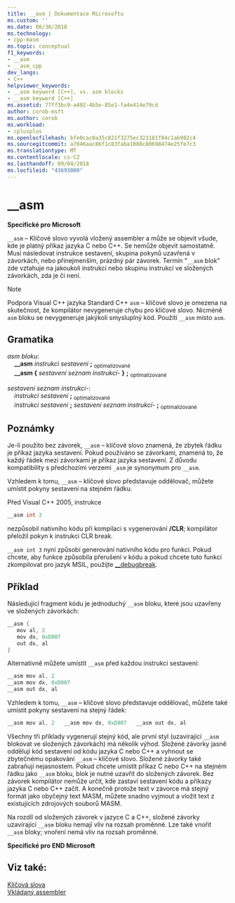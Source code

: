 ```yaml
---
title: __asm | Dokumentace Microsoftu
ms.custom: ''
ms.date: 08/30/2018
ms.technology:
- cpp-masm
ms.topic: conceptual
f1_keywords:
- __asm
- __asm_cpp
dev_langs:
- C++
helpviewer_keywords:
- __asm keyword [C++], vs. asm blocks
- __asm keyword [C++]
ms.assetid: 77ff3bc9-a492-4b5e-85e1-fa4e414e79cd
author: corob-msft
ms.author: corob
ms.workload:
- cplusplus
ms.openlocfilehash: bfe0cac0a35c821f3275ec323181f04c1ab982c4
ms.sourcegitcommit: a7046aac86f1c83faba1088c80698474e25fe7c3
ms.translationtype: MT
ms.contentlocale: cs-CZ
ms.lasthandoff: 09/04/2018
ms.locfileid: "43693000"
---
```

# <a name="asm"></a>__asm

**Specifické pro Microsoft**

`__asm` – Klíčové slovo vyvolá vložený assembler a může se objevit všude, kde je platný příkaz jazyka C nebo C++. Se nemůže objevit samostatně. Musí následovat instrukce sestavení, skupina pokynů uzavřená v závorkách, nebo přinejmenším, prázdný pár závorek. Termín "`__asm` blok" zde vztahuje na jakoukoli instrukci nebo skupinu instrukcí ve složených závorkách, zda je či není.

> [!NOTE]
> Podpora Visual C++ jazyka Standard C++ `asm` – klíčové slovo je omezena na skutečnost, že kompilátor nevygeneruje chybu pro klíčové slovo. Nicméně `asm` bloku se nevygeneruje jakýkoli smysluplný kód. Použití `__asm` místo `asm`.

## <a name="grammar"></a>Gramatika

*asm bloku*:<br/>
&nbsp;&nbsp;&nbsp;&nbsp;**__asm** *instrukci sestavení* **;** <sub>optimalizované</sub><br/>
&nbsp;&nbsp;&nbsp;&nbsp;**__asm {** *sestavení seznam instrukcí-* **}** **;** <sub>optimalizované</sub>

*sestavení seznam instrukcí-*:<br/>
&nbsp;&nbsp;&nbsp;&nbsp;*instrukci sestavení* **;** <sub>optimalizované</sub><br/>
&nbsp;&nbsp;&nbsp;&nbsp;*instrukci sestavení* **;** *sestavení seznam instrukcí-* **;** <sub>optimalizované</sub>

## <a name="remarks"></a>Poznámky

Je-li použito bez závorek, `__asm` – klíčové slovo znamená, že zbytek řádku je příkaz jazyka sestavení. Pokud používáno se závorkami, znamená to, že každý řádek mezi závorkami je příkaz jazyka sestavení. Z důvodu kompatibility s předchozími verzemi `_asm` je synonymum pro `__asm`.

Vzhledem k tomu, `__asm` – klíčové slovo představuje oddělovač, můžete umístit pokyny sestavení na stejném řádku.

Před Visual C++ 2005, instrukce

```cpp
__asm int 3
```

nezpůsobil nativního kódu při kompilaci s vygenerování **/CLR**; kompilátor přeložil pokyn k instrukci CLR break.

`__asm int 3` nyní způsobí generování nativního kódu pro funkci. Pokud chcete, aby funkce způsobila přerušení v kódu a pokud chcete tuto funkci zkompilovat pro jazyk MSIL, použijte [__debugbreak](../../intrinsics/debugbreak.md).

## <a name="example"></a>Příklad

Následující fragment kódu je jednoduchý `__asm` bloku, které jsou uzavřeny ve složených závorkách:

```cpp
__asm {
   mov al, 2
   mov dx, 0xD007
   out dx, al
}
```

Alternativně můžete umístit `__asm` před každou instrukci sestavení:

```cpp
__asm mov al, 2
__asm mov dx, 0xD007
__asm out dx, al
```

Vzhledem k tomu, `__asm` – klíčové slovo představuje oddělovač, můžete také umístit pokyny sestavení na stejný řádek:

```cpp
__asm mov al, 2   __asm mov dx, 0xD007   __asm out dx, al
```

Všechny tři příklady vygenerují stejný kód, ale první styl (uzavírající `__asm` blokovat ve složených závorkách) má několik výhod. Složené závorky jasně oddělují kód sestavení od kódu jazyka C nebo C++ a vyhnout se zbytečnému opakování `__asm` – klíčové slovo. Složené závorky také zabraňují nejasnostem. Pokud chcete umístit příkaz C nebo C++ na stejném řádku jako `__asm` bloku, blok je nutné uzavřít do složených závorek. Bez závorek kompilátor nemůže určit, kde zastaví sestavení kódu a příkazy jazyka C nebo C++ začít. A konečně protože text v závorce má stejný formát jako obyčejný text MASM, můžete snadno vyjmout a vložit text z existujících zdrojových souborů MASM.

Na rozdíl od složených závorek v jazyce C a C++, složené závorky uzavírající `__asm` bloku nemají vliv na rozsah proměnné. Lze také vnořit `__asm` bloky; vnoření nemá vliv na rozsah proměnné.

**Specifické pro END Microsoft**

## <a name="see-also"></a>Viz také:

[Klíčová slova](../../cpp/keywords-cpp.md)<br/>
[Vkládaný assembler](../../assembler/inline/inline-assembler.md)<br/>